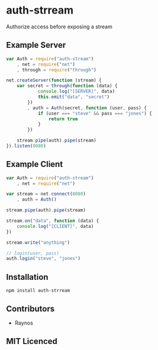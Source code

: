 # auth-strream

Authorize access before exposing a stream

## Example Server

``` js
var Auth = require("auth-stream")
    , net = require("net")
    , through = require("through")

net.createServer(function (stream) {
    var secret = through(function (data) {
            console.log("[SERVER]", data)
            this.emit("data", "secret")
        })
        , auth = Auth(secret, function (user, pass) {
            if (user === "steve" && pass === "jones") {
                return true
            }
        })

    stream.pipe(auth).pipe(stream)
}).listen(8080)
```

## Example Client

``` js
var Auth = require("auth-stream")
    , net = require("net")

var stream = net.connect(8080)
    , auth = Auth()

stream.pipe(auth).pipe(stream)

stream.on("data", function (data) {
    console.log("[CLIENT]", data)
})

stream.write("anything")

// login(user, pass)
auth.login("steve", "jones")
```

## Installation

`npm install auth-strream`

## Contributors

 - Raynos

## MIT Licenced